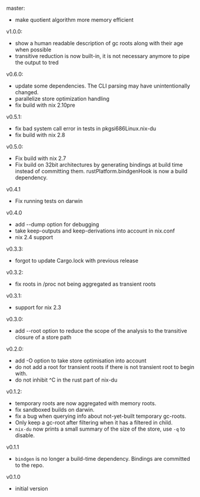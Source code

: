 master:

* make quotient algorithm more memory efficient

v1.0.0:

* show a human readable description of gc roots along with their age when possible
* transitive reduction is now built-in, it is not necessary anymore to pipe the
  output to tred

v0.6.0:

* update some dependencies. The CLI parsing may have unintentionally changed.
* parallelize store optimization handling
* fix build with nix 2.10pre

v0.5.1:

* fix bad system call error in tests in pkgsi686Linux.nix-du
* fix build with nix 2.8

v0.5.0:

* Fix build with nix 2.7
* Fix build on 32bit architectures by generating bindings at build time instead
  of committing them. rustPlatform.bindgenHook is now a build dependency.

v0.4.1

* Fix running tests on darwin

v0.4.0

* add --dump option for debugging
* take keep-outputs and keep-derivations into account in nix.conf
* nix 2.4 support

v0.3.3:

* forgot to update Cargo.lock with previous release

v0.3.2:

* fix roots in /proc not being aggregated as transient roots

v0.3.1:

* support for nix 2.3

v0.3.0:

* add --root option to reduce the scope of the analysis to the transitive closure of a store path

v0.2.0:

* add -O option to take store optimisation into account
* do not add a root for transient roots if there is not transient root to begin with.
* do not inhibit ^C in the rust part of nix-du

v0.1.2:

* temporary roots are now aggregated with memory roots.
* fix sandboxed builds on darwin.
* fix a bug when querying info about not-yet-built temporary gc-roots.
* Only keep a gc-root after filtering when it has a filtered in child.
* `nix-du` now prints a small summary of the size of the store, use `-q` to disable.

v0.1.1

* `bindgen` is no longer a build-time dependency. Bindings are committed to the repo.

v0.1.0

* initial version
